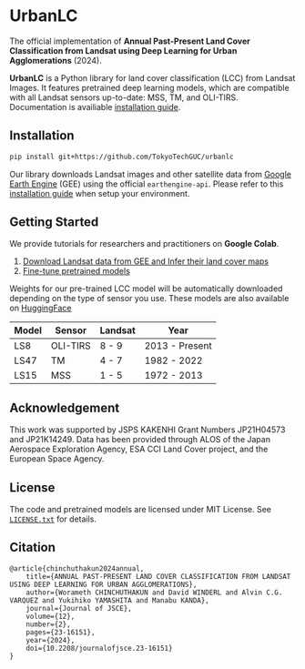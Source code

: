 # UrbanLC

<!-- # Diffusion Sampling with Momentum
[![][Arxiv]][Arxiv-link] [![][colab]][colab-link] [![][huggingface]][huggingface-link] -->

The official implementation of **Annual Past-Present Land Cover Classification from Landsat using Deep Learning for Urban Agglomerations** (2024).

**UrbanLC** is a Python library for land cover classification (LCC) from Landsat Images. It features pretrained deep learning models, which are compatible with all Landsat sensors up-to-date: MSS, TM, and OLI-TIRS. Documentation is availiable [installation guide](https://tokyotechguc.github.io/urbanlc/).

## Installation

```bash
pip install git+https://github.com/TokyoTechGUC/urbanlc
```

Our library downloads Landsat images and other satellite data from [Google Earth Engine](https://developers.google.com/earth-engine/datasets) (GEE) using the official ```earthengine-api```. Please refer to this [installation guide](https://developers.google.com/earth-engine/guides/python_install) when setup your environment.

## Getting Started

We provide tutorials for researchers and practitioners on **Google Colab**. 

1. [Download Landsat data from GEE and Infer their land cover maps](https://colab.research.google.com/drive/1QltyFvjCqHFOj1NYeAt3gBaJRoQ11lLH?usp=sharing)
2. [Fine-tune pretrained models](https://colab.research.google.com/drive/11zWrYzU4pRFxZR9FWYmI3Yx2KGH6EDiW?usp=sharing)

Weights for our pre-trained LCC model will be automatically downloaded depending on the type of sensor you use. These models are also available on [HuggingFace](https://huggingface.co/sincostanx/urbanlc/tree/main)

| Model     | Sensor | Landsat | Year |
|---------------|------------------|---------|-----------------|
| LS8 | OLI-TIRS  | 8 - 9    | 2013 - Present   |
| LS47 | TM          | 4 - 7   | 1982 - 2022 |
| LS15 | MSS          | 1 - 5   | 1972 - 2013 |

## Acknowledgement

This work was supported by JSPS KAKENHI Grant Numbers JP21H04573 and JP21K14249. Data has been provided through ALOS of the Japan Aerospace Exploration Agency, ESA CCI Land Cover project, and the European Space Agency.

## License

The code and pretrained models are licensed under MIT License. See [`LICENSE.txt`](LICENSE.txt) for details.

## Citation

```
@article{chinchuthakun2024annual,
    title={ANNUAL PAST-PRESENT LAND COVER CLASSIFICATION FROM LANDSAT USING DEEP LEARNING FOR URBAN AGGLOMERATIONS},
    author={Worameth CHINCHUTHAKUN and David WINDERL and Alvin C.G. VARQUEZ and Yukihiko YAMASHITA and Manabu KANDA},
    journal={Journal of JSCE},
    volume={12},
    number={2},
    pages={23-16151},
    year={2024},
    doi={10.2208/journalofjsce.23-16151}
}
```
